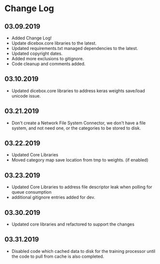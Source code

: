 Change Log
==========

03.09.2019
----------
* Added Change Log!
* Update dicebox.core libraries to the latest.
* Updated requirements.txt managed dependencies to the latest.
* Updated copyright dates.
* Added more exclusions to gitignore.
* Code cleanup and comments added.

03.10.2019
----------
* Updated dicebox.core libraries to address keras weights save/load unicode issue.

03.21.2019
----------
* Don't create a Network File System Connector, we don't have a file system, and not need one, or the categories to be stored to disk.

03.22.2019
----------
* Updated Core Libraries
* Moved category map save location from tmp to weights. (if enabled)

03.23.2019
----------
* Updated Core Libraries to address file descriptor leak when polling for queue consumption
* additional gitignore entries added for dev.

03.30.2019
----------
* Updated core libraries and refactored to support the changes

03.31.2019
----------
* Disabled code which cached data to disk for the training processor until the code to pull from cache is also completed.
